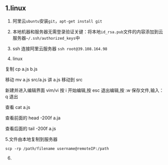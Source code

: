 ## 1.linux

1. 阿里云`ubuntu`安装`git`，`apt-get install git`

2. 本地机器和服务器无需登录验证关键：将本地`id_rsa.pub`文件的内容添加到云服务器`~/.ssh/authorized_keys`中

3. ssh 连接阿里云服务器
   `ssh root@39.108.164.98`

4. linux

复制 cp a.js b.js

移动 mv a.js src/a.js 讲 a.js 移动到 src

新建并进入编辑界面 vim/vi 按 i 开始编辑,按 esc 退出编辑,按 :w 保存文件,输入：q 退出

查看 cat a.js

查看前面的 head -200f a.ja

查看后面的 tail -200f a.js

5.文件由本地复制到服务器

`scp -rp /path/filename username@remoteIP:/path`

6. <img :src="$withBase('/assets/Linux.jpg')">
